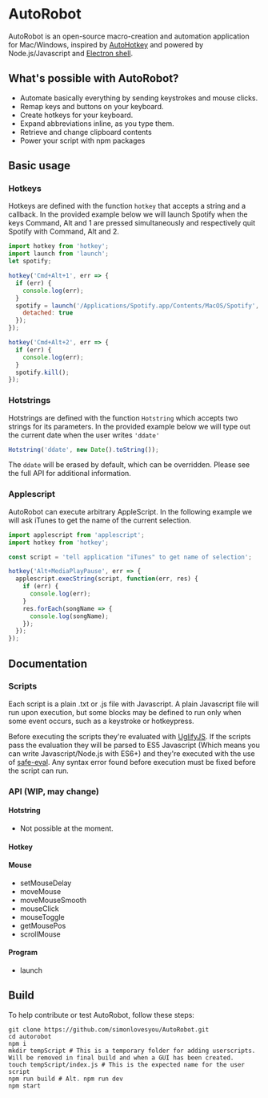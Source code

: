 # AutoRobot

AutoRobot is an open-source macro-creation and automation application for Mac/Windows, inspired by [AutoHotkey](https://autohotkey.com) and powered by Node.js/Javascript and [Electron shell](http://electron.atom.io).

## What's possible with AutoRobot?

- Automate basically everything by sending keystrokes and mouse clicks.
- Remap keys and buttons on your keyboard.
- Create hotkeys for your keyboard.
- Expand abbreviations inline, as you type them.
- Retrieve and change clipboard contents
- Power your script with npm packages

## Basic usage

### Hotkeys

Hotkeys are defined with the function `hotkey` that accepts a string and a callback. In the provided example below we will launch Spotify when the keys Command, Alt and 1 are pressed simultaneously and respectively quit Spotify with Command, Alt and 2.

```javascript
import hotkey from 'hotkey';
import launch from 'launch';
let spotify;

hotkey('Cmd+Alt+1', err => {
  if (err) {
    console.log(err);
  }
  spotify = launch('/Applications/Spotify.app/Contents/MacOS/Spotify', {
    detached: true
  });
});

hotkey('Cmd+Alt+2', err => {
  if (err) {
    console.log(err);
  }
  spotify.kill();
});
```

### Hotstrings

Hotstrings are defined with the function `Hotstring` which accepts two strings for its parameters. In the provided example below we will type out the current date when the user writes `'ddate'`

```javascript
Hotstring('ddate', new Date().toString());
```

The `ddate` will be erased by default, which can be overridden. Please see the full API for additional information.

### Applescript

AutoRobot can execute arbitrary AppleScript. In the following example we will ask iTunes to get the name of the current selection.

```javascript
import applescript from 'applescript';
import hotkey from 'hotkey';

const script = 'tell application "iTunes" to get name of selection';

hotkey('Alt+MediaPlayPause', err => {
  applescript.execString(script, function(err, res) {
    if (err) {
      console.log(err);
    }
    res.forEach(songName => {
      console.log(songName);
    });
  });
});
```

## Documentation

### Scripts

Each script is a plain .txt or .js file with Javascript. A plain Javascript file will run upon execution, but some blocks may be defined to run only when some event occurs, such as a keystroke or hotkeypress.

Before executing the scripts they're evaluated with [UglifyJS](https://github.com/mishoo/UglifyJS). If the scripts pass the evaluation they will be parsed to ES5 Javascript (Which means you can write Javascript/Node.js with ES6+) and they're executed with the use of [safe-eval](https://www.npmjs.com/package/safe-eval). Any syntax error found before execution must be fixed before the script can run.

### API (WIP, may change)

#### Hotstring

- Not possible at the moment.

#### Hotkey

#### Mouse

- setMouseDelay
- moveMouse
- moveMouseSmooth
- mouseClick
- mouseToggle
- getMousePos
- scrollMouse

#### Program

- launch

## Build

To help contribute or test AutoRobot, follow these steps:

```
git clone https://github.com/simonlovesyou/AutoRobot.git
cd autorobot
npm i
mkdir tempScript # This is a temporary folder for adding userscripts. Will be removed in final build and when a GUI has been created.
touch tempScript/index.js # This is the expected name for the user script
npm run build # Alt. npm run dev
npm start
```
